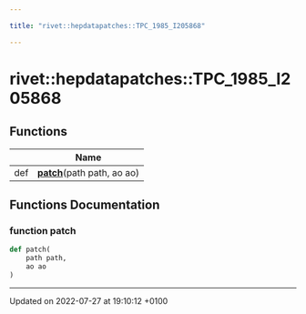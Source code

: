 ```yaml
---

title: "rivet::hepdatapatches::TPC_1985_I205868"

---
```


# rivet::hepdatapatches::TPC_1985_I205868



## Functions

|                | Name           |
| -------------- | -------------- |
| def | **[patch](http://example.org/namespaces/namespacerivet_1_1hepdatapatches_1_1tpc__1985__i205868/#function-patch)**(path path, ao ao) |


## Functions Documentation

### function patch

```python
def patch(
    path path,
    ao ao
)
```






-------------------------------

Updated on 2022-07-27 at 19:10:12 +0100